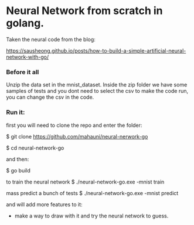 # Neural Network from scratch in golang.

Taken the neural code from the blog:

https://sausheong.github.io/posts/how-to-build-a-simple-artificial-neural-network-with-go/

### Before it all

Unzip the data set in the mnist_dataset.
Inside the zip folder we have some samples of tests
and you dont need to select the csv to make the code run, you can change the csv in the code.

### Run it:

first you will need to clone the repo and enter the folder:

$ git clone https://github.com/mahauni/neural-nerwork-go

$ cd neural-network-go

and then:

$ go build

to train the neural network
$ ./neural-network-go.exe -mnist train

mass predict a bunch of tests
$ ./neural-network-go.exe -mnist predict 


and will add more features to it:

- make a way to draw with it and try the neural network to guess.
